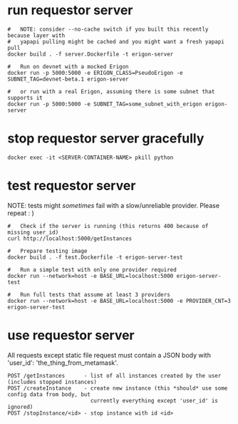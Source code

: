 # run requestor server
    
    #   NOTE: consider --no-cache switch if you built this recently because layer with 
    #   yapapi pulling might be cached and you might want a fresh yapapi pull
    docker build . -f server.Dockerfile -t erigon-server

    #   Run on devnet with a mocked Erigon
    docker run -p 5000:5000 -e ERIGON_CLASS=PseudoErigon -e SUBNET_TAG=devnet-beta.1 erigon-server 

    #   or run with a real Erigon, assuming there is some subnet that supports it
    docker run -p 5000:5000 -e SUBNET_TAG=some_subnet_with_erigon erigon-server

# stop requestor server gracefully

    docker exec -it <SERVER-CONTAINER-NAME> pkill python

# test requestor server

NOTE: tests might *sometimes* fail with a slow/unreliable provider. Please repeat : )

    #   Check if the server is running (this returns 400 because of missing user_id)
    curl http://localhost:5000/getInstances

    #   Prepare testing image
    docker build . -f test.Dockerfile -t erigon-server-test
    
    #   Run a simple test with only one provider required
    docker run --network=host -e BASE_URL=localhost:5000 erigon-server-test
    
    #   Run full tests that assume at least 3 providers
    docker run --network=host -e BASE_URL=localhost:5000 -e PROVIDER_CNT=3 erigon-server-test

# use requestor server

All requests except static file request must contain a JSON body with 'user\_id': 'the\_thing\_from\_metamask'.

    POST /getInstances      - list of all instances created by the user (includes stopped instances)
    POST /createInstance    - create new instance (this *should* use some config data from body, but 
                              currently everything except 'user_id' is ignored)
    POST /stopInstance/<id> - stop instance with id <id>
